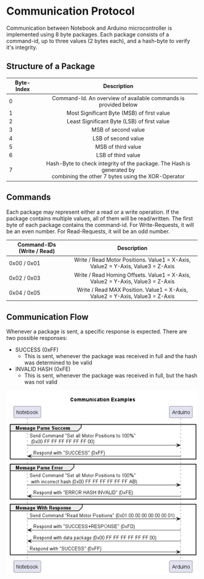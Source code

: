 # Communication Protocol
Communication between Notebook and Arduino microcontroller is implemented using 8 byte packages. Each package consists of a command-id, up to three values (2 bytes each), and a hash-byte to verify it's integrity.

## Structure of a Package
| Byte-Index    | Description
| ------------- |:-------------:| 
| 0             |Command-Id. An overview of available commands is provided below  | 
| 1             |Most Significant Byte (MSB) of first value  | 
| 2             |Least Significant Byte (LSB) of first value  | 
| 3             |MSB of second value  | 
| 4             |LSB of second value  | 
| 5             |MSB of third value  | 
| 6             |LSB of third value  | 
| 7             |Hash-Byte to check integrity of the package. The Hash is generated by <br> combining the other 7 bytes using the XOR-Operator  | 

## Commands
Each package may represent either a read or a write operation. If the package contains multiple values, all of them will be read/written. The first byte of each package contains the command-id. For Write-Requests, it will be an even number. For Read-Requests, it will be an odd number.

| Command-IDs (Write / Read)   | Description
| -------------                |:-------------:| 
| 0x00 / 0x01            | Write / Read Motor Positions. Value1 = X-Axis, Value2 = Y-Axis, Value3 = Z-Axis | 
| 0x02 / 0x03             |Write / Read Homing Offsets. Value1 = X-Axis, Value2 = Y-Axis, Value3 = Z-Axis  | 
| 0x04 / 0x05             |Write / Read MAX Position. Value1 = X-Axis, Value2 = Y-Axis, Value3 = Z-Axis | 

## Communication Flow
Whenever a package is sent, a specific response is expected. There are two possible responses:
- SUCCESS (0xFF)
    - This is sent, whenever the package was received in full and the hash was determined to be valid
- INVALID HASH (0xFE)
    - This is sent, whenever the package was received in full, but the hash was not valid


![alt text](doc/protocol-Communication_Examples.png)
